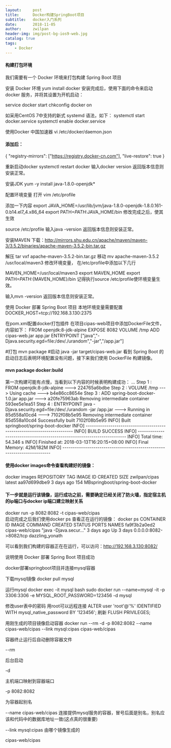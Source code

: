 ```yaml
---
layout:     post
title:      Docker构建SpringBoot项目
subtitle:   docker入门系列
date:       2018-11-05
author:     zwilpan
header-img: img/post-bg-ios9-web.jpg
catalog: true
tags:
    - Docker
---
```


#### 构建打包环境
我们需要有一个 Docker 环境来打包构建 Spring Boot 项目

安装 Docker 环境
yum install docker
安装完成后，使用下面的命令来启动 docker 服务，并将其设置为开机启动：

service docker start
chkconfig docker on

如采用CentOS 7中支持的新式 systemd 语法，如下：
systemctl  start docker.service
systemctl  enable docker.service

使用Docker 中国加速器
vi  /etc/docker/daemon.json

#### 添加后：
{
    "registry-mirrors": ["https://registry.docker-cn.com"],
    "live-restore": true
}

重新启动docker
systemctl restart docker
输入docker version 返回版本信息则安装正常。

安装JDK
yum -y install java-1.8.0-openjdk*

配置环境变量
打开 vim /etc/profile

添加一下内容
export JAVA_HOME=/usr/lib/jvm/java-1.8.0-openjdk-1.8.0.161-0.b14.el7_4.x86_64
export PATH=$PATH:$JAVA_HOME/bin
修改完成之后，使其生效

source /etc/profile
输入java -version 返回版本信息则安装正常。

安装MAVEN
下载：http://mirrors.shu.edu.cn/apache/maven/maven-3/3.5.2/binaries/apache-maven-3.5.2-bin.tar.gz

解压
tar vxf apache-maven-3.5.2-bin.tar.gz
移动
mv apache-maven-3.5.2 /usr/local/maven3
修改环境变量， 在/etc/profile中添加以下几行

MAVEN_HOME=/usr/local/maven3
export MAVEN_HOME
export PATH=${PATH}:${MAVEN_HOME}/bin
记得执行source /etc/profile使环境变量生效。

输入mvn -version 返回版本信息则安装正常。


使用 Docker 部署 Spring Boot 项目
本地环境变量需要配置
DOCKER_HOST=tcp://192.168.3.130:2375

在pom.xml配置docker打包插件
在项目cipas-web项目中添加DockerFile文件，内容如下：
FROM openjdk:8-jdk-alpine
EXPOSE 8082
VOLUME /tmp
ADD cipas-web.jar app.jar
ENTRYPOINT ["java","-Djava.security.egd=file:/dev/./urandom","-jar","/app.jar"]

#打包
mvn package
#启动
java -jar target/cipas-web.jar
看到 Spring Boot 的启动日志后表明环境配置没有问题，接下来我们使用 DockerFile 构建镜像。

#### mvn package docker:build
第一次构建可能有点慢，当看到以下内容的时候表明构建成功：
...
Step 1 : FROM openjdk:8-jdk-alpine
---> 224765a6bdbe
Step 2 : VOLUME /tmp
---> Using cache
---> b4e86cc8654e
Step 3 : ADD spring-boot-docker-1.0.jar app.jar
---> a20fe75963ab
Removing intermediate container 593ee5e1ea51
Step 4 : ENTRYPOINT java -Djava.security.egd=file:/dev/./urandom -jar /app.jar
---> Running in 85d558a10cd4
---> 7102f08b5e95
Removing intermediate container 85d558a10cd4
Successfully built 7102f08b5e95
INFO] Built springboot/spring-boot-docker
INFO] ------------------------------------------------------------------------
INFO] BUILD SUCCESS
INFO] ------------------------------------------------------------------------
INFO] Total time: 54.346 s
INFO] Finished at: 2018-03-13T16:20:15+08:00
INFO] Final Memory: 42M/182M
INFO] ------------------------------------------------------------------------

#### 使用docker images命令查看构建好的镜像：
docker images
REPOSITORY                      TAG                 IMAGE ID            CREATED             SIZE
zwilpan/cipas                    latest              aa97d699dbe9        3 days ago          154 MBspringboot/spring-boot-docker


#### 下一步就是运行该镜像，运行成功之前，需要确定已经关闭了防火墙，指定宿主机的ip端口与docker ip端口建立映射关系
docker run -p 8082:8082 -t cipas-web/cipas    
启动完成之后我们使用docker ps 查看正在运行的镜像：
docker ps
CONTAINER ID        IMAGE                           COMMAND                  CREATED             STATUS              PORTS                    NAMES
fa9f3b2a0ed2        cipas-web/cipas                 "java -Djava.secur..."   3 days ago          Up 3 days           0.0.0.0:8082->8082/tcp   dazzling_yonath

可以看到我们构建的容器正在在运行，可以访问：http://192.168.3.130:8082/

说明使用 Docker 部署 Spring Boot 项目成功


docker部署springboot项目并连接mysql容器

下载mysql镜像
docker pull mysql

运行mysql
docker exec -it mysql bash
sudo docker run --name=mysql -it -p 3306:3306 -e MYSQL_ROOT_PASSWORD=123456 -d mysql


修改user表中的密码 用root可以远程连接
ALTER user 'root'@'%' IDENTIFIED WITH mysql_native_password BY '123456';
刷新
FLUSH PRIVILEGES;

用刚生成的项目镜像启动容器
docker run --rm -d -p 8082:8082 --name cipas-web/cipas  --link mysql:cipas cipas-web/cipas

 容器终止运行后自动删除容器文件

 --rm

 后台启动

 -d

 主机端口映射到容器端口

 -p 8082:8082

 为容器起别名

 --name cipas-web/cipas
 连接提供mysql服务的容器，冒号后面是别名，别名应该和代码中的数据库地址一致(这点真的很重要)

 --link mysql:cipas
 由哪个镜像生成的

 cipas-web/cipas

